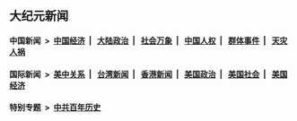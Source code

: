 ## 大纪元新闻

#### 中国新闻 &nbsp;>&nbsp; [中国经济](indexes/ncid283/README.md?04270445) &nbsp;| &nbsp; [大陆政治](indexes/ncid277/README.md?04270445) &nbsp;| &nbsp; [社会万象](indexes/ncid282/README.md?04270445) &nbsp;| &nbsp; [中国人权](indexes/ncid278/README.md?04270445) &nbsp;| &nbsp; [群体事件](indexes/ncid279/README.md?04270445) &nbsp;| &nbsp; [天灾人祸](indexes/ncid280/README.md?04270445)

#### 国际新闻 &nbsp;>&nbsp; [美中关系](indexes/nf1412576/README.md?04270445) &nbsp;| &nbsp; [台湾新闻](indexes/ncid1349361/README.md?04270445) &nbsp;| &nbsp; [香港新闻](indexes/ncid1349362/README.md?04270445) &nbsp;| &nbsp; [美国政治](indexes/ncid1078159/README.md?04270445) &nbsp;| &nbsp; [美国社会](indexes/ncid1078160/README.md?04270445) &nbsp;| &nbsp; [美国经济](indexes/ncid1078158/README.md?04270445)

#### 特别专题 &nbsp;>&nbsp; [中共百年历史](https://github.com/epoch-news/epoch-special/blob/master/README.md?04270445)  
